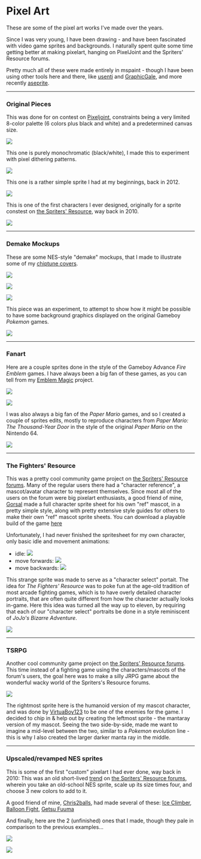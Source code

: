 
# Pixel Art

These are some of the pixel art works I've made over the years.

Since I was very young, I have been drawing - and have been fascinated with
video game sprites and backgrounds. I naturally spent quite some time getting
better at making pixelart, hanging on PixelJoint and the Spriters' Resource forums.

Pretty much all of these were made entirely in mspaint - though I have been using
other tools here and there, like [usenti](https://www.coranac.com/projects/usenti/)
and [GraphicGale](https://graphicsgale.com/us/), and more recently [aseprite](https://www.aseprite.org/).

---

### Original Pieces

This was done for on contest on [Pixeljoint](https://pixeljoint.com/pixelart/96147.htm), constraints being a very limited 8-color palette (6 colors plus black and white) and a predetermined canvas size.

![](gambit.png)

This one is purely monochromatic (black/white), I made this to experiment with pixel dithering patterns.

![](sunset.png)

This one is a rather simple sprite I had at my beginnings, back in 2012.

![](roboto.png)

This is one of the first characters I ever designed, originally for a sprite constest on [the Spriters' Resource](https://www.vg-resource.com/thread-13273-page-2.html), way back in 2010.

![](advance-wars_CO.png)

---

### Demake Mockups

These are some NES-style "demake" mockups, that I made to illustrate some of my [chiptune covers](/pages/music/chiptunes/index.html).

![](demake-starfox.png)

![](demake-ff4.png)

![](demake-ff7.png)

This piece was an experiment, to attempt to show how it might be possible
to have some background graphics displayed on the original Gameboy *Pokemon* games.

![](pokemon_critique.png)

---

### Fanart

Here are a couple sprites done in the style of the Gameboy Advance *Fire Emblem* games.
I have always been a big fan of these games, as you can tell from my
[Emblem Magic](/pages/tools/emblem_magic/index.html) project.

![](fire-emblem_balrog.gif)

![](fire-emblem_marth.png)

I was also always a big fan of the *Paper Mario* games, and so I created a couple of
sprites edits, mostly to reproduce characters from *Paper Mario: The Thousand-Year Door*
in the style of the original *Paper Mario* on the Nintendo 64.

![](paper-mario-64_doopliss.png)

---

### The Fighters' Resource

This was a pretty cool community game project on [the Spriters' Resource forums](https://www.vg-resource.com/thread-20507.html).
Many of the regular users there had a "character reference", a mascot/avatar character to represent themselves.
Since most all of the users on the forum were big pixelart enthusiasts, a good friend of mine, [Gorsal](https://twitter.com/spritergors) made a full character sprite sheet for his own "ref" mascot, in a pretty simple style,
along with pretty extensive style guides for others to make their own "ref" mascot sprite sheets.
You can download a playable build of the game [here](https://www.vg-resource.com/thread-25022.html)

Unfortunately, I had never finished the spritesheet for my own character, only basic idle and movement animations:
- idle: ![](TFR_idle.gif)
- move forwards: ![](TFR_walk-forward.gif)
- move backwards: ![](TFR_walk-backward.gif)

This strange sprite was made to serve as a "character select" portait.
The idea for *The Fighters' Resource* was to poke fun at the age-old tradition of most arcade fighting games,
which is to have overly detailed character portraits, that are often quite different from how the character
actually looks in-game.
Here this idea was turned all the way up to eleven, by requiring that each of our "character select" portraits
be done in a style reminiscent of *JoJo's Bizarre Adventure*.

![](TFR_mantador.png)

---

### TSRPG

Another cool community game project on [the Spriters' Resource forums](https://www.vg-resource.com/thread-23022.html).
This time instead of a fighting game using the characters/mascots of the forum's users, the goal here
was to make a silly JRPG game about the wonderful wacky world of the Spriters's Resource forums.

![](TSRPG.png)

The rightmost sprite here is the humanoid version of my mascot character, and was done by [VirtuaBoy123](https://www.vg-resource.com/user-18076.html) to be one of the enemies for the game. I decided to chip in & help out by creating the leftmost sprite - the mantaray version of my mascot.
Seeing the two side-by-side, made me want to imagine a mid-level between the two, similar to a *Pokemon* evolution line - this is why I also created the larger darker manta ray in the middle.

---

### Upscaled/revamped NES sprites

This is some of the first "custom" pixelart I had ever done, way back in 2010:
This was an old short-lived [trend](NES-revamp_Samus.png) on [the Spriters' Resource forums](https://www.vg-resource.com/thread-17156.html), wherein you take an old-school NES sprite,
scale up its size times four, and choose 3 new colors to add to it.

A good friend of mine, [Chris2balls](https://pixeljoint.com/p/14966.htm), had made several of these: [Ice Climber](https://pixeljoint.com/pixelart/101853.htm), [Balloon Fight](https://pixeljoint.com/pixelart/101855.htm), [Getsu Fuuma](https://pixeljoint.com/pixelart/101854.htm)

And finally, here are the 2 (unfinished) ones that I made, though they pale in comparison to the previous examples...

![](NES-revamp_Link.png)

![](NES-revamp_Ryu.png)
